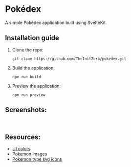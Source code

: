 # Pokédex

A simple Pokédex application built using SvelteKit.

## Installation guide

1.  Clone the repo:

    `git clone https://github.com/TheInitZero/pokedex.git`

2.  Build the application:

    `npm run build`

3.  Preview the application:

    `npm run preview`

## Screenshots:

<img src="./static/assets/screenshots/dark-1.jpg" alt="" style="max-width: 475px;" />
<img src="./static/assets/screenshots/light-1.jpg" alt="" style="max-width: 475px;" />

<img src="./static/assets/screenshots/light-2.jpg" alt="" style="max-width: 475px;" />
<img src="./static/assets/screenshots/dark-2.jpg" alt="" style="max-width: 475px;" />

<img src="./static/assets/screenshots/light-3.jpg" alt="" style="max-width: 475px;" />
<img src="./static/assets/screenshots/dark-3.jpg" alt="" style="max-width: 475px;" />

<img src="./static/assets/screenshots/light-4.jpg" alt="" style="max-width: 320px;" />
<img src="./static/assets/screenshots/dark-4.jpg" alt="" style="max-width: 320px;" />

<img src="./static/assets/screenshots/light-5.jpg" alt="" style="max-width: 320px;" />
<img src="./static/assets/screenshots/dark-5.jpg" alt="" style="max-width: 320px;" />

<img src="./static/assets/screenshots/light-6.jpg" alt="" style="max-width: 320px;" />
<img src="./static/assets/screenshots/dark-6.jpg" alt="" style="max-width: 320px;" />

## Resources:

- [UI colors](https://www.iamsajid.com/)
- [Pokemon images](https://github.com/HybridShivam/Pokemon)
- [Pokemon type svg icons](https://github.com/duiker101/pokemon-type-svg-icons)
